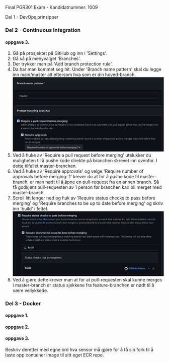 Final PGR301 Exam - Kandidatnummer: 1009

Del 1 - DevOps prinsipper






### Del 2 - Continuous Integration
#### oppgave 3.
1. Gå på prosjektet på GitHub og inn i 'Settings'. 
2. Gå så på menyvalget 'Branches'. 
3. Der trykker man på 'Add branch protection rule'.
4. Da har man kommet seg hit. Under 'Branch name pattern' skal du legge inn main/master alt ettersom hva som er din hoved-branch.
![img.png](img.png)
5. Ved å huke av 'Require a pull request before merging' utelukker du muligheten til å pushe kode direkte på branchen skrevet inn ovenfor. I dette tilfellet master-branchen.
6. Ved å huke av 'Require approvals' og velge 'Require number of approvals before merging: 1' krever du at for å pushe kode til master-branch, er man nødt til å åpne en pull-request fra en annen branch. Så få godkjent pull-requesten av 1 person før branchen kan bli merget med master-branch.
7. Scroll litt lenger ned og huk av 'Require status checks to pass before merging' og 'Require branches to be up to date before merging' og skriv inn 'build' i feltet.
![img_1.png](img_1.png)
8. Ved å gjøre dette krever man at for at pull-requesten skal kunne merges i master-branch er status sjekkene fra feature-branchen er nødt til å være vellykkede.

### Del 3 - Docker
#### oppgave 1.
#### oppgave 2.
#### oppgave 3.
Beskriv deretter med egne ord hva sensor må gjøre for å få sin fork til å laste opp container image til sitt eget ECR repo.

